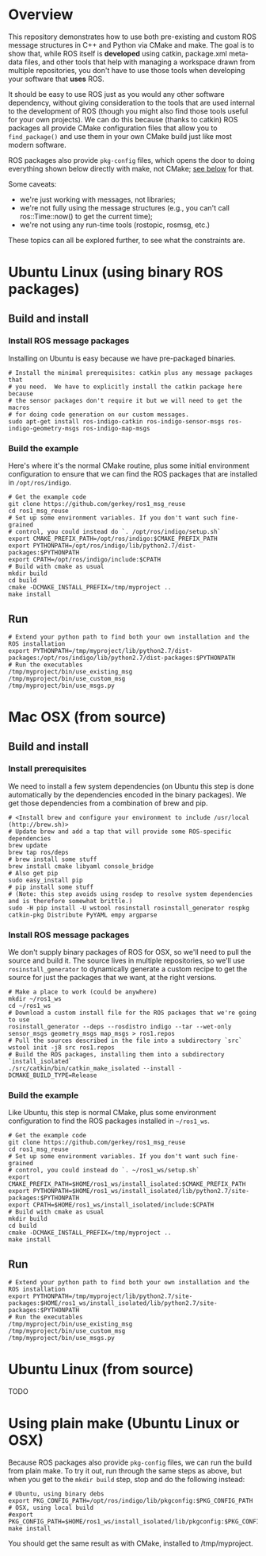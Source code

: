 # Overview

This repository demonstrates how to use both pre-existing and custom ROS message
structures in C++ and Python via CMake and make. The goal is to show that,
while ROS itself is **developed** using catkin, package.xml meta-data
files, and other tools that help with managing a workspace drawn from
multiple repositories, you don't have to use those tools when developing
your software that **uses** ROS.

It should be easy to use ROS just as you would any other software
dependency, without giving consideration to the tools that are used
internal to the development of ROS (though you might also find those tools
useful for your own projects). We can do this because (thanks to catkin)
ROS packages all provide CMake configuration files that allow you to
`find_package()` and use them in your own CMake build just like most modern
software.

ROS packages also provide `pkg-config` files, which opens the door to doing
everything shown below directly with make, not CMake; [see below](#using-plain-make-ubuntu-linux-or-osx)
for that.

Some caveats:
* we're just working with messages, not libraries;
* we're not fully using the message structures (e.g., you can't call ros::Time::now() to get the current time);
* we're not using any run-time tools (rostopic, rosmsg, etc.)

These topics can all be explored further, to see what the constraints are.

# Ubuntu Linux (using binary ROS packages)

## Build and install

### Install ROS message packages
Installing on Ubuntu is easy because we have pre-packaged binaries.
~~~
# Install the minimal prerequisites: catkin plus any message packages that
# you need.  We have to explicitly install the catkin package here because
# the sensor packages don't require it but we will need to get the macros
# for doing code generation on our custom messages.
sudo apt-get install ros-indigo-catkin ros-indigo-sensor-msgs ros-indigo-geometry-msgs ros-indigo-map-msgs
~~~

### Build the example
Here's where it's the normal CMake routine, plus some initial
environment configuration to ensure that we can find the ROS packages that
are installed in `/opt/ros/indigo`.
~~~
# Get the example code
git clone https://github.com/gerkey/ros1_msg_reuse
cd ros1_msg_reuse
# Set up some environment variables. If you don't want such fine-grained
# control, you could instead do `. /opt/ros/indigo/setup.sh`
export CMAKE_PREFIX_PATH=/opt/ros/indigo:$CMAKE_PREFIX_PATH
export PYTHONPATH=/opt/ros/indigo/lib/python2.7/dist-packages:$PYTHONPATH
export CPATH=/opt/ros/indigo/include:$CPATH
# Build with cmake as usual
mkdir build
cd build
cmake -DCMAKE_INSTALL_PREFIX=/tmp/myproject ..
make install
~~~

## Run
~~~
# Extend your python path to find both your own installation and the ROS installation
export PYTHONPATH=/tmp/myproject/lib/python2.7/dist-packages:/opt/ros/indigo/lib/python2.7/dist-packages:$PYTHONPATH
# Run the executables
/tmp/myproject/bin/use_existing_msg
/tmp/myproject/bin/use_custom_msg
/tmp/myproject/bin/use_msgs.py
~~~

# Mac OSX (from source)

## Build and install

### Install prerequisites
We need to install a few system dependencies (on Ubuntu this step is done
automatically by the dependencies encoded in the binary packages). We get
those dependencies from a combination of brew and pip.
~~~
# <Install brew and configure your environment to include /usr/local (http://brew.sh)>
# Update brew and add a tap that will provide some ROS-specific dependencies
brew update
brew tap ros/deps
# brew install some stuff
brew install cmake libyaml console_bridge
# Also get pip
sudo easy_install pip
# pip install some stuff
# (Note: this step avoids using rosdep to resolve system dependencies and is therefore somewhat brittle.)
sudo -H pip install -U wstool rosinstall rosinstall_generator rospkg catkin-pkg Distribute PyYAML empy argparse
~~~

### Install ROS message packages
We don't supply binary packages of ROS for OSX, so we'll need to pull the
source and build it. The source lives in multiple repositories, so we'll use `rosinstall_generator` to dynamically
generate a custom recipe to get the source for just the packages that we
want, at the right versions.
~~~
# Make a place to work (could be anywhere)
mkdir ~/ros1_ws
cd ~/ros1_ws
# Download a custom install file for the ROS packages that we're going to use
rosinstall_generator --deps --rosdistro indigo --tar --wet-only sensor_msgs geometry_msgs map_msgs > ros1.repos
# Pull the sources described in the file into a subdirectory `src`
wstool init -j8 src ros1.repos
# Build the ROS packages, installing them into a subdirectory `install_isolated`
./src/catkin/bin/catkin_make_isolated --install -DCMAKE_BUILD_TYPE=Release
~~~

### Build the example
Like Ubuntu, this step is normal CMake, plus some environment configuration
to find the ROS packages installed in `~/ros1_ws`.
~~~
# Get the example code
git clone https://github.com/gerkey/ros1_msg_reuse
cd ros1_msg_reuse
# Set up some environment variables. If you don't want such fine-grained
# control, you could instead do `. ~/ros1_ws/setup.sh`
export CMAKE_PREFIX_PATH=$HOME/ros1_ws/install_isolated:$CMAKE_PREFIX_PATH
export PYTHONPATH=$HOME/ros1_ws/install_isolated/lib/python2.7/site-packages:$PYTHONPATH
export CPATH=$HOME/ros1_ws/install_isolated/include:$CPATH
# Build with cmake as usual
mkdir build
cd build
cmake -DCMAKE_INSTALL_PREFIX=/tmp/myproject ..
make install
~~~

## Run
~~~
# Extend your python path to find both your own installation and the ROS installation
export PYTHONPATH=/tmp/myproject/lib/python2.7/site-packages:$HOME/ros1_ws/install_isolated/lib/python2.7/site-packages:$PYTHONPATH
# Run the executables
/tmp/myproject/bin/use_existing_msg
/tmp/myproject/bin/use_custom_msg
/tmp/myproject/bin/use_msgs.py
~~~

# Ubuntu Linux (from source)
TODO

# Using plain make (Ubuntu Linux or OSX)
Because ROS packages also provide `pkg-config` files, we can run the build
from plain make. To try it out, run through the same steps as above, but
when you get to the `mkdir build` step, stop and do the following instead:

~~~
# Ubuntu, using binary debs
export PKG_CONFIG_PATH=/opt/ros/indigo/lib/pkgconfig:$PKG_CONFIG_PATH
# OSX, using local build
#export PKG_CONFIG_PATH=$HOME/ros1_ws/install_isolated/lib/pkgconfig:$PKG_CONFIG_PATH
make install
~~~

You should get the same result as with CMake, installed to /tmp/myproject.

